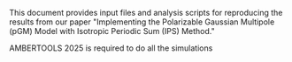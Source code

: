 This document provides input files and analysis scripts for reproducing the results from our paper "Implementing the Polarizable Gaussian Multipole (pGM) Model with Isotropic Periodic Sum (IPS) Method."


AMBERTOOLS 2025 is required to do all the simulations
